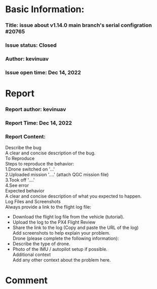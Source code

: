 # Basic Information:
### Title:  issue about v1.14.0 main branch's serial configration #20765 
### Issue status: Closed
### Author: kevinuav
### Issue open time: Dec 14, 2022
# Report
### Report author: kevinuav
### Report Time: Dec 14, 2022
### Report Content:   
Describe the bug  
A clear and concise description of the bug.  
To Reproduce  
Steps to reproduce the behavior:  
1.Drone switched on '...'  
2.Uploaded mission '....' (attach QGC mission file)  
3.Took off '....'  
4.See error  
Expected behavior  
A clear and concise description of what you expected to happen.  
Log Files and Screenshots  
Always provide a link to the flight log file:  
- Download the flight log file from the vehicle (tutorial).  
- Upload the log to the PX4 Flight Review  
- Share the link to the log (Copy and paste the URL of the log)  
Add screenshots to help explain your problem.  
Drone (please complete the following information):  
- Describe the type of drone.  
- Photo of the IMU / autopilot setup if possible.  
Additional context  
Add any other context about the problem here.  

# Comment